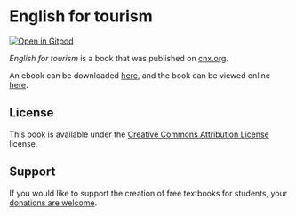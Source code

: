 # English for tourism

[![Open in Gitpod](https://gitpod.io/button/open-in-gitpod.svg)](https://gitpod.io/from-referrer/)

_English for tourism_ is a book that was published on [cnx.org](https://cnx.org/).

An ebook can be downloaded [here](https://github.com/cnx-user-books/cnxbook-english-for-tourism/releases/latest), and the book can be viewed online [here](https://github.com/cnx-user-books/cnxbook-english-for-tourism/releases/latest).

## License
This book is available under the [Creative Commons Attribution License](./LICENSE) license.

## Support
If you would like to support the creation of free textbooks for students, your [donations are welcome](https://riceconnect.rice.edu/donation/support-openstax-banner).
